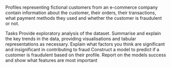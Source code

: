 Profiles representing fictional customers from an e-commerce company contain information about the customer, their orders, their transactions, what payment methods they used and whether the customer is fraudulent or not.

Tasks
Provide exploratory analysis of the dataset.
Summarise and explain the key trends in the data, providing visualisations and tabular representations as necessary.
Explain what factors you think are significant and insignificant in contributing to fraud
Construct a model to predict if a customer is fraudulent based on their profile.
Report on the models success and show what features are most important

